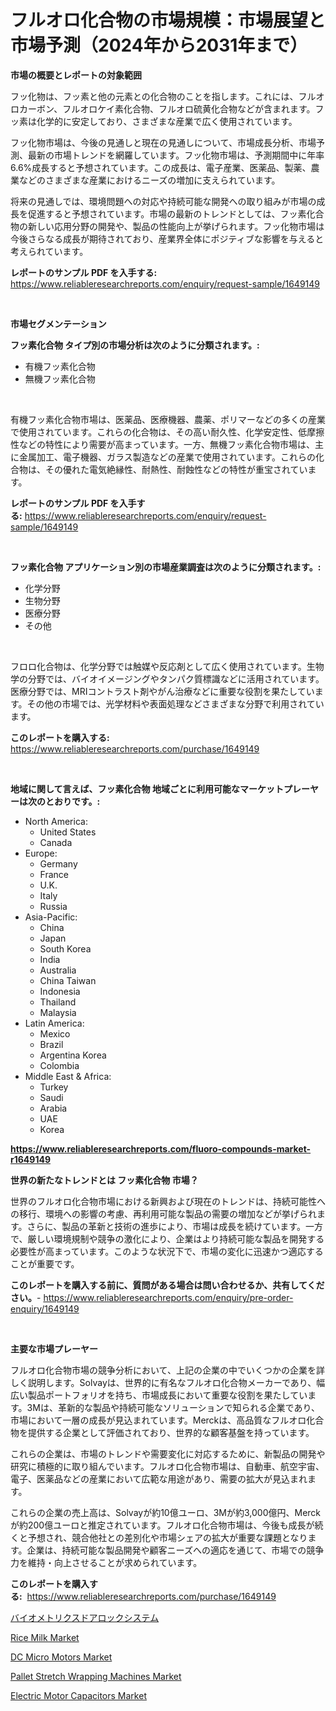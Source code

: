 <p><h1>フルオロ化合物の市場規模：市場展望と市場予測（2024年から2031年まで）</h1></p><p><strong>市場の概要とレポートの対象範囲</strong></p>
<p><p>フッ化物は、フッ素と他の元素との化合物のことを指します。これには、フルオロカーボン、フルオロケイ素化合物、フルオロ硫黄化合物などが含まれます。フッ素は化学的に安定しており、さまざまな産業で広く使用されています。</p><p>フッ化物市場は、今後の見通しと現在の見通しについて、市場成長分析、市場予測、最新の市場トレンドを網羅しています。フッ化物市場は、予測期間中に年率6.6%成長すると予想されています。この成長は、電子産業、医薬品、製薬、農業などのさまざまな産業におけるニーズの増加に支えられています。</p><p>将来の見通しでは、環境問題への対応や持続可能な開発への取り組みが市場の成長を促進すると予想されています。市場の最新のトレンドとしては、フッ素化合物の新しい応用分野の開発や、製品の性能向上が挙げられます。フッ化物市場は今後さらなる成長が期待されており、産業界全体にポジティブな影響を与えると考えられています。</p></p>
<p><strong>レポートのサンプル PDF を入手する:</strong> <a href="https://www.reliableresearchreports.com/enquiry/request-sample/1649149">https://www.reliableresearchreports.com/enquiry/request-sample/1649149</a></p>
<p>&nbsp;</p>
<p><strong>市場セグメンテーション</strong></p>
<p><strong>フッ素化合物 タイプ別の市場分析は次のように分類されます。:</strong></p>
<p><ul><li>有機フッ素化合物</li><li>無機フッ素化合物</li></ul></p>
<p>&nbsp;</p>
<p><p>有機フッ素化合物市場は、医薬品、医療機器、農薬、ポリマーなどの多くの産業で使用されています。これらの化合物は、その高い耐久性、化学安定性、低摩擦性などの特性により需要が高まっています。一方、無機フッ素化合物市場は、主に金属加工、電子機器、ガラス製造などの産業で使用されています。これらの化合物は、その優れた電気絶縁性、耐熱性、耐蝕性などの特性が重宝されています。</p></p>
<p><strong>レポートのサンプル PDF を入手する:</strong>&nbsp;<a href="https://www.reliableresearchreports.com/enquiry/request-sample/1649149">https://www.reliableresearchreports.com/enquiry/request-sample/1649149</a></p>
<p>&nbsp;</p>
<p><strong> フッ素化合物 アプリケーション別の市場産業調査は次のように分類されます。:</strong></p>
<p><ul><li>化学分野</li><li>生物分野</li><li>医療分野</li><li>その他</li></ul></p>
<p>&nbsp;</p>
<p><p>フロロ化合物は、化学分野では触媒や反応剤として広く使用されています。生物学の分野では、バイオイメージングやタンパク質標識などに活用されています。医療分野では、MRIコントラスト剤やがん治療などに重要な役割を果たしています。その他の市場では、光学材料や表面処理などさまざまな分野で利用されています。</p></p>
<p><strong>このレポートを購入する:</strong>&nbsp; <a href="https://www.reliableresearchreports.com/purchase/1649149">https://www.reliableresearchreports.com/purchase/1649149</a></p>
<p>&nbsp;</p>
<p><strong>地域に関して言えば、フッ素化合物 地域ごとに利用可能なマーケットプレーヤーは次のとおりです。:</strong></p>
<p><ul>
    <li>
        North America:
        <ul>
            <li>United States</li>
            <li>Canada</li>
        </ul>
    </li>
    <li>
        Europe:
        <ul>
            <li>Germany</li>
            <li>France</li>
            <li>U.K.</li>
            <li>Italy</li>
            <li>Russia</li>
        </ul>
    </li>
    <li>
        Asia-Pacific:
        <ul>
            <li>China</li>
            <li>Japan</li>
            <li>South Korea</li>
            <li>India</li>
            <li>Australia</li>
            <li>China Taiwan</li>
            <li>Indonesia</li>
            <li>Thailand</li>
            <li>Malaysia</li>
        </ul>
    </li>
    <li>
        Latin America:
        <ul>
            <li>Mexico</li>
            <li>Brazil</li>
            <li>Argentina Korea</li>
            <li>Colombia</li>
        </ul>
    </li>
    <li>
        Middle East & Africa:
        <ul>
            <li>Turkey</li>
            <li>Saudi</li>
            <li>Arabia</li>
            <li>UAE</li>
            <li>Korea</li>
        </ul>
    </li>
    </ul></p>
<p><strong><a href="https://www.reliableresearchreports.com/fluoro-compounds-market-r1649149">https://www.reliableresearchreports.com/fluoro-compounds-market-r1649149</a></strong>&nbsp;</p>
<p><strong>世界の新たなトレンドとは フッ素化合物 市場？</strong></p>
<p><p>世界のフルオロ化合物市場における新興および現在のトレンドは、持続可能性への移行、環境への影響の考慮、再利用可能な製品の需要の増加などが挙げられます。さらに、製品の革新と技術の進歩により、市場は成長を続けています。一方で、厳しい環境規制や競争の激化により、企業はより持続可能な製品を開発する必要性が高まっています。このような状況下で、市場の変化に迅速かつ適応することが重要です。</p></p>
<p><strong>このレポートを購入する前に、質問がある場合は問い合わせるか、共有してください。</strong>- <a href="https://www.reliableresearchreports.com/enquiry/pre-order-enquiry/1649149">https://www.reliableresearchreports.com/enquiry/pre-order-enquiry/1649149</a></p>
<p>&nbsp;</p>
<p><strong>主要な市場プレーヤー</strong></p>
<p><p>フルオロ化合物市場の競争分析において、上記の企業の中でいくつかの企業を詳しく説明します。Solvayは、世界的に有名なフルオロ化合物メーカーであり、幅広い製品ポートフォリオを持ち、市場成長において重要な役割を果たしています。3Mは、革新的な製品や持続可能なソリューションで知られる企業であり、市場において一層の成長が見込まれています。Merckは、高品質なフルオロ化合物を提供する企業として評価されており、世界的な顧客基盤を持っています。</p><p>これらの企業は、市場のトレンドや需要変化に対応するために、新製品の開発や研究に積極的に取り組んでいます。フルオロ化合物市場は、自動車、航空宇宙、電子、医薬品などの産業において広範な用途があり、需要の拡大が見込まれます。</p><p>これらの企業の売上高は、Solvayが約10億ユーロ、3Mが約3,000億円、Merckが約200億ユーロと推定されています。フルオロ化合物市場は、今後も成長が続くと予想され、競合他社との差別化や市場シェアの拡大が重要な課題となります。企業は、持続可能な製品開発や顧客ニーズへの適応を通じて、市場での競争力を維持・向上させることが求められています。</p></p>
<p><strong>このレポートを購入する:</strong>&nbsp;&nbsp;<a href="https://www.reliableresearchreports.com/purchase/1649149">https://www.reliableresearchreports.com/purchase/1649149</a></p>
<p><p><a href="https://github.com/bevdtkn4419963/Market-Research-Report-List-1/blob/main/565615828474.md">バイオメトリクスドアロックシステム</a></p><p><a href="https://noble-drawer-34c.notion.site/Rice-Milk-Market-Furnishes-Information-on-Market-Share-Market-Trends-and-Market-Growth-bc2c9655c58645ccbf0791c5b5a0b747">Rice Milk Market</a></p><p><a href="https://view.publitas.com/reportprime-1/dc-micro-motors-market-size-cagr-trends-2024-2030/">DC Micro Motors Market</a></p><p><a href="https://github.com/globismark/Market-Research-Report-List-2/blob/main/pallet-stretch-wrapping-machines-market.md">Pallet Stretch Wrapping Machines Market</a></p><p><a href="https://view.publitas.com/reportprime-1/electric-motor-capacitors-market-analysis-and-sze-forecasted-for-period-from-2024-to-2031/">Electric Motor Capacitors Market</a></p></p>
